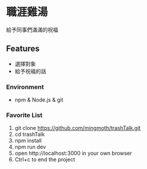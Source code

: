 # 職涯雞湯
給予同事們滿滿的祝福

## Features
- 選擇對象
- 給予祝福的話

### Environment
- npm & Node.js & git

### Favorite List
1. git clone https://github.com/mingmoth/trashTalk.git
2. cd trashTalk
3. npm install
4. npm run dev
5. open http://localhost:3000 in your own browser
6. Ctrl+c to end the project
